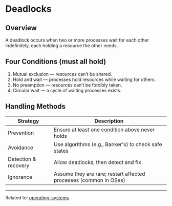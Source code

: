 # Deadlocks

## Overview

A deadlock occurs when two or more processes wait for each other indefinitely, each holding a resource the other needs.

## Four Conditions (must all hold)

1. Mutual exclusion — resources can’t be shared.
2. Hold and wait — processes hold resources while waiting for others.
3. No preemption — resources can’t be forcibly taken.
4. Circular wait — a cycle of waiting processes exists.

## Handling Methods

| Strategy             | Description                                                       |
| -------------------- | ----------------------------------------------------------------- |
| Prevention           | Ensure at least one condition above never holds                   |
| Avoidance            | Use algorithms (e.g., Banker's) to check safe states              |
| Detection & recovery | Allow deadlocks, then detect and fix                              |
| Ignorance            | Assume they are rare; restart affected processes (common in OSes) |

<hr>

Related to: [operating-systems](../operating-systems)
